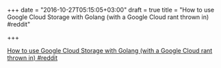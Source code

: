 +++
date = "2016-10-27T05:15:05+03:00"
draft = true
title = "How to use Google Cloud Storage with Golang (with a Google Cloud rant thrown in)  #reddit"

+++

<p><a href="https://t.co/TOXC6Yu7LB">How to use Google Cloud Storage with Golang (with a Google Cloud rant thrown in)  #reddit</a></p>
